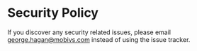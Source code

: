 # Security Policy

If you discover any security related issues, please email george.hagan@mobivs.com instead of using the issue tracker.
